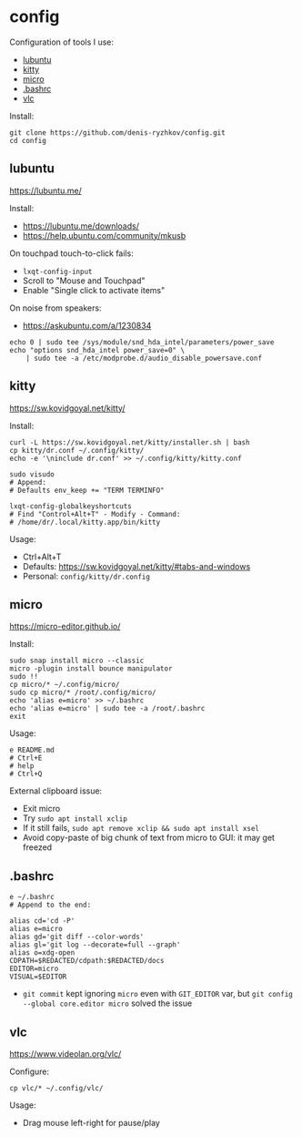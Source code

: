 # config

Configuration of tools I use:
* [lubuntu](#lubuntu)
* [kitty](#kitty)
* [micro](#micro)
* [.bashrc](#bashrc)
* [vlc](#vlc)

Install:
```
git clone https://github.com/denis-ryzhkov/config.git
cd config
```

## lubuntu

https://lubuntu.me/

Install:
* https://lubuntu.me/downloads/
* https://help.ubuntu.com/community/mkusb

On touchpad touch-to-click fails:
* `lxqt-config-input`
* Scroll to "Mouse and Touchpad"
* Enable "Single click to activate items"

On noise from speakers:
* https://askubuntu.com/a/1230834

```
echo 0 | sudo tee /sys/module/snd_hda_intel/parameters/power_save
echo "options snd_hda_intel power_save=0" \
    | sudo tee -a /etc/modprobe.d/audio_disable_powersave.conf
```

## kitty

https://sw.kovidgoyal.net/kitty/

Install:
```
curl -L https://sw.kovidgoyal.net/kitty/installer.sh | bash
cp kitty/dr.conf ~/.config/kitty/
echo -e '\ninclude dr.conf' >> ~/.config/kitty/kitty.conf

sudo visudo
# Append:
# Defaults env_keep += "TERM TERMINFO"

lxqt-config-globalkeyshortcuts
# Find "Control+Alt+T" - Modify - Command:
# /home/dr/.local/kitty.app/bin/kitty
```

Usage:
* Ctrl+Alt+T
* Defaults: https://sw.kovidgoyal.net/kitty/#tabs-and-windows
* Personal: `config/kitty/dr.config`

## micro

https://micro-editor.github.io/

Install:
```
sudo snap install micro --classic
micro -plugin install bounce manipulator
sudo !!
cp micro/* ~/.config/micro/
sudo cp micro/* /root/.config/micro/
echo 'alias e=micro' >> ~/.bashrc
echo 'alias e=micro' | sudo tee -a /root/.bashrc
exit
```

Usage:
```
e README.md
# Ctrl+E
# help
# Ctrl+Q
```

External clipboard issue:
* Exit micro
* Try `sudo apt install xclip`
* If it still fails, `sudo apt remove xclip && sudo apt install xsel`
* Avoid copy-paste of big chunk of text from micro to GUI: it may get freezed

## .bashrc

```
e ~/.bashrc
# Append to the end:

alias cd='cd -P'
alias e=micro
alias gd='git diff --color-words'
alias gl='git log --decorate=full --graph'
alias o=xdg-open
CDPATH=$REDACTED/cdpath:$REDACTED/docs
EDITOR=micro
VISUAL=$EDITOR
```

* `git commit` kept ignoring `micro` even with `GIT_EDITOR` var,
but `git config --global core.editor micro` solved the issue

## vlc

https://www.videolan.org/vlc/

Configure:
```
cp vlc/* ~/.config/vlc/
```

Usage:
* Drag mouse left-right for pause/play
